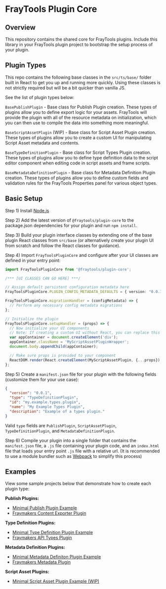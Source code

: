 # FrayTools Plugin Core

## Overview

This repository contains the shared core for FrayTools plugins. Include this library in your FrayTools plugin project to bootstrap the setup process of your plugin.

## Plugin Types

This repo contains the following base classes in the `src/ts/base/` folder built in React to get you up and running more quickly. Using these classes is not strictly required but will be a bit quicker than vanilla JS.

See the list of plugin types below:

`BasePublishPlugin` - Base class for Publish Plugin creation. These types of plugins allow you to define export logic for your assets. FrayTools will provide the plugin with all of the resource metadata on initialization, which you can then use to compile the data into something more meaningful.

`BaseScriptAssetPlugin` (WIP) - Base class for Script Asset Plugin creation. These types of plugins allow you to create a custom UI for manipulating Script Asset metadata and contents.

`BaseTypeDefinitionPlugin` - Base class for Script Types Plugin creation. These types of plugins allow you to define type definition data to the script editor component when editing code in script assets and frame scripts.

`BaseMetadataDefinitionPlugin` - Base class for Metadata Definition Plugin creation. These types of plugins allow you to define custom fields and validation rules for the FrayTools Properties panel for various object types.

## Basic Setup

Step 1) Install [Node.js](https://nodejs.org/en/)

Step 2) Add the latest version of `@fraytools/plugin-core` to the package.json dependencies for your plugin and run `npm install`.

Step 3) Build your plugin interface classes by extending one of the base plugin React classes from `src/base` (or alternatively create your plugin UI from scratch and follow the React classes for guidance).

Step 4) Import `FrayToolsPluginCore` and configure after your UI classes are defined in your entry point:

```typescript
import FrayToolsPluginCore from '@fraytools/plugin-core';

/*** [UI CLASSES CAN GO HERE] ***/

// Assign default persistent configuration metadata here
FrayToolsPluginCore.PLUGIN_CONFIG_METADATA_DEFAULTS = { version: "0.0.1" };

FrayToolsPluginCore.migrationHandler = (configMetadata) => {
  // Perform any necessary config metadata migrations
};

// Initialize the plugin
FrayToolsPluginCore.setupHandler = (props) => {
  // Now initialize your UI components
  // Note: If creating a custom UI without React, you can replace this with your own rendering logic
  var appContainer = document.createElement('div');
  appContainer.className = 'MyScriptAssetPluginWrapper';
  document.body.appendChild(appContainer);

  // Make sure props is provided to your component
  ReactDOM.render(React.createElement(MyScriptAssetPlugin, {...props}), appContainer);
};
```

Step 5) Create a `manifest.json` file for your plugin with the following fields (customize them for your use case):

```json
{
  "version": "0.0.1",
  "type": "TypeDefinitionPlugin",
  "id": "my.example.types.plugin",
  "name": "My Example Types Plugin",
  "description": "Example of a types plugin."
}
```
Valid `type` fields are `PublishPlugin`, `ScriptAssetPlugin`,  `TypeDefinitionPlugin`, and `MetadataDefinitionPlugin`.

Step 6) Compile your plugin into a single folder that contains the `manifest.json` file, a `.js` file containing your plugin code, and an `index.html` file that loads your entry point `.js` file with a relative url. (It is recommended to use a module bundler such as [Webpack](https://webpack.js.org/) to simplify this process)

## Examples

View some sample projects below that demonstrate how to create each plugin type:

**Publish Plugins:**
* [Minimal Publish Plugin Example](https://github.com/FrayTools/publish-plugin-example)
* [Fraymakers Content Exporter Plugin](https://github.com/Fraymakers/content-exporter-plugin)

**Type Definition Plugins:**
* [Minimal Type Definition Plugin Example](https://github.com/FrayTools/types-plugin-example)
* [Fraymakers API Types Plugin](https://github.com/Fraymakers/api-types-plugin)

**Metadata Definition Plugins:**
* [Minimal Metadata Definiton Plugin Example](https://github.com/FrayTools/metadata-plugin-example)
* [Fraymakers Metadata Plugin](https://github.com/Fraymakers/metadata-plugin)

**Script Asset Plugins:**
* [Minimal Script Asset Plugin Example (WIP)](https://github.com/FrayTools/script-plugin-example)

